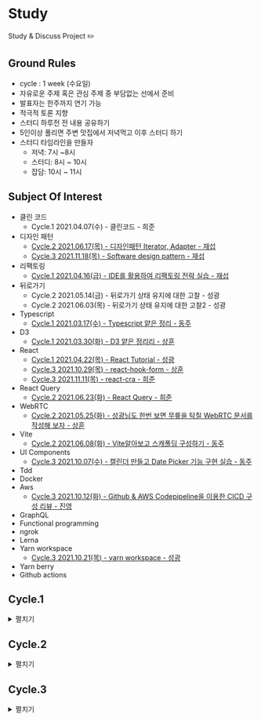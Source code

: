 # Study

Study & Discuss Project ✏️

## Ground Rules

- cycle : 1 week (수요일)
- 자유로운 주제 혹은 관심 주제 중 부담없는 선에서 준비
- 발표자는 한주까지 연기 가능
- 적극적 토론 지향
- 스터디 하루전 전 내용 공유하기
- 5인이상 풀리면 주변 맛집에서 저녁먹고 이후 스터디 하기
- 스터디 타임라인을 만들자
  - 저녁: 7시 ~8시
  - 스터디: 8시 ~ 10시
  - 잡담: 10시 ~ 11시

## Subject Of Interest

- 클린 코드
  - Cycle.1 2021.04.07(수) - 클린코드 - 희준
- 디자인 패턴
  - [Cycle.2 2021.06.17(목) - 디자인패턴 Iterator, Adapter - 재섭](cycle-2/design-patterns)
  - [Cycle.3 2021.11.18(목) - Software design pattern - 재섭](https://github.com/develuv/study/blob/main/cycle-3/design-patterns/README.md)
- 리팩토링
  - [Cycle.1 2021.04.16(금) - IDE를 활용하여 리팩토링 전략 실습 - 재섭](cycle-1/study-4/study-4-refactoring.md)
- 뒤로가기
  - Cycle.2 2021.05.14(금) - 뒤로가기 상태 유지에 대한 고찰 - 성광
  - Cycle.2 2021.06.03(목) - 뒤로가기 상태 유지에 대한 고찰2 - 성광
- Typescript
  - [Cycle.1 2021.03.17(수) - Typescript 얕은 정리 - 동주](cycle-1/study-1-typescript.md)
- D3
  - [Cycle.1 2021.03.30(화) - D3 얕은 정리리 - 상훈](cycle-1/study-2-d3.md)
- React
  - [Cycle.1 2021.04.22(목) - React Tutorial - 성광](cycle-1/react-tutorial/README.md)
  - [Cycle.3 2021.10.29(목) - react-hook-form - 상훈](https://github.com/develuv/study/tree/main/cycle-3/react-hook-form)
  - [Cycle.3 2021.11.11(목) - react-cra - 희준](https://github.com/develuv/study/tree/main/cycle-3/react-cra)
- React Query
  - [Cycle.2 2021.06.23(화) - React Query - 희준](cycle-2/react-async)
- WebRTC
  - [Cycle.2 2021.05.25(화) - 성광님도 한번 보면 무릎을 탁칠 WebRTC 문서를 작성해 보자 - 상훈](cycle-2/webrtc/webrtc.md)
- Vite
  - [Cycle.2 2021.06.08(화) - Vite알아보고 스캐폴딩 구성하기 - 동주](cycle-2/vite)
- UI Components
  - [Cycle.3 2021.10.07(수) - 캘린더 만들고 Date Picker 기능 구현 실습 - 동주](https://github.com/dunz/date-picker)
- Tdd
- Docker
- Aws
  - [Cycle.3 2021.10.12(화) - Github & AWS Codepipeline을 이용한 CICD 구성 리뷰 - 진영](https://github.com/camp-son/aws-sample-repo)
- GraphQL
- Functional programming
- ngrok
- Lerna
- Yarn workspace
  - [Cycle.3 2021.10.21(목) - yarn workspace - 성광](https://github.com/develuv/study/tree/main/cycle-3/yarn-workspace)
- Yarn berry
- Github actions

## Cycle.1

<details>
<summary>펼치기</summary>
 <div>
   
> 동주 - 상훈 - 희준 - 재섭 - 성광
- [Cycle.1 2021.03.17(수) - Typescript 얕은 정리 - 동주](cycle-1/study-1-typescript.md)
- [Cycle.1 2021.03.30(화) - D3 얕은 정리 - 상훈](cycle-1/study-2-d3.md)
- Cycle.1 2021.04.07(수) - 클린코드 - 희준
- [Cycle.1 2021.04.16(금) - IDE를 활용하여 리팩토링 전략 실습 - 재섭](cycle-1/study-4/study-4-refactoring.md)
- [Cycle.1 2021.04.22(목) - React Tutorial - 성광](cycle-1/react-tutorial/README.md)

### 회고 [Mirro보드 바로가기](https://miro.com/welcomeonboard/0p2xKh9fze1t2bho1E5rNOcK2NzPnS3ceGoorPJPCtI4RrMuxbQZvHs1kU4OsncU)

- Try

  - 계속 스터디 모임 유지하자
  - 재섭이형은 웬만하면 실습 스터디로 준비
  - 모노레포 저장소(러나, yarn워크스페이스) 활용성 스터디해봐도 좋을듯, 공용 저장소는 꾸준히 관리

- Action

  - 스터디 하루전 전 내용 공유하기
  - 5인이상 풀리면 주변 맛집에서 저녁먹고 이후 스터디 하기
  - 스터디 타임라인을 만들자
    - 저녁: 7시 ~8시
    - 스터디: 8시 ~ 10시
    - 잡담: 10시 ~ 11시

  ![첫번째 스터디 사이클 회고](./images/cycle-1.png)
   </div>
  </details>

## Cycle.2

<details>
 <summary>펼치기</summary>
 <div>
   
> 성광 - 상훈 - 성광 - 동주 - 
- Cycle.2 2021.05.14(금) - 뒤로가기 상태 유지에 대한 고찰 - 성광
- [Cycle.2 2021.05.25(화) - 성광님도 한번 보면 무릎을 탁칠 WebRTC 문서를 작성해 보자 - 상훈](cycle-2/webrtc/webrtc.md)
- Cycle.2 2021.06.03(목) - 뒤로가기 상태 유지에 대한 고찰2 - 성광
- [Cycle.2 2021.06.08(화) - Vite알아보고 스캐폴딩 구성하기 - 동주](cycle-2/vite)
- [Cycle.2 2021.06.17(목) - 디자인패턴 Iterator, Adapter - 재섭](cycle-2/design-patterns)
- [Cycle.2 2021.06.23(화) - React Query - 희준](cycle-2/react-async)

   ### 회고 [Mirro보드 바로가기](   https://miro.com/welcomeonboard/T0V0UkVOMnpVY0VrNDBwamZxcjh3U1gyZVJHT09reGhZVTFvYk1xS2tzbDVGSGNCbTF1TWxqYWF2c01CZ1hwZXwzMDc0NDU3MzU3ODIzMjkyNTY2)

![두번째 스터디 사이클 회고](./images/cycle-2.png)

 </div>
</details>

## Cycle.3

<details>
 <summary>펼치기</summary>
 <div>
   
> 동주 - 진영 - 성광 - 상훈 - 희준 - 재섭
- [Cycle.3 2021.10.07(목) - 캘린더 만들고 Date Picker 기능 구현 실습 - 동주](https://github.com/dunz/date-picker)
- [Cycle.3 2021.10.14(목) - Github & AWS Codepipeline을 이용한 CICD 구성 리뷰 - 진영](https://github.com/camp-son/aws-sample-repo)
- [Cycle.3 2021.10.21(목) - yarn workspace - 성광](https://github.com/develuv/study/tree/main/cycle-3/yarn-workspace)
- [Cycle.3 2021.10.29(목) - react-hook-form - 상훈](https://github.com/develuv/study/tree/main/cycle-3/react-hook-form)
- [Cycle.3 2021.11.11(목) - react-cra - 희준](https://github.com/develuv/study/tree/main/cycle-3/react-cra)
- [Cycle.3 2021.11.18(목) - Software design pattern - 재섭](https://github.com/develuv/study/blob/main/cycle-3/design-patterns/README.md)

   ### 회고 [Mirro보드 바로가기](   https://miro.com/welcomeonboard/bUU5eXo0NHYzaWIzWG5lcnA0Q2xaSGRYaFlRc0k3QzVhSlZXMEVURE5RRmZwVU1NYTRHNzB2TDhYM2RHeXVoWnwzMDc0NDU3MzU3ODIxMTMwMjky?invite_link_id=611719735886)


 </div>
</details>
